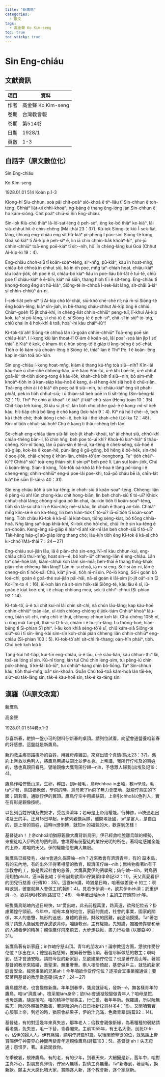 ```yaml
---
title: "新鷹鳥"
categories:
  - 散文
tags:
  - 高金聲 Ko Kim-seng
toc: true
toc_sticky: true
---
```


# Sin Eng-chiáu

## 文獻資訊

| 項目 | 資料 |
|---|---|
| 作者 | 高金聲 Ko Kim-seng |
| 卷期 | 台灣教會報 |
| 卷期 | 第514卷 |
| 日期 | 1928/1 |
| 頁數 | 1-3 |

## 白話字（原文數位化）

Sin Eng-chiáu

Ko Kim-seng

1928.01.01 514 Koàn p.1-3

Kiong-hí Siu-chhun, soà pâi chi̍t-poâⁿ sió-khoá ê tiⁿ-liāu tī Sin-chhun ê toh-téng. Chhiáⁿ lia̍t-uī chhì-khoàⁿ, ǹg-bāng ē thang êng-ióng lán Sin-chhun ê hó kám-sióng. Chit poâⁿ chiū-sī Sin Eng-chiáu.

Sin-iok Kiù-chú thiàⁿ Iâ-lō͘-sat-léng ê peh-sèⁿ, ēng ke-bó thiàⁿ ke-kiáⁿ, lâi siá-chhut hit-ê chin-chêng (Má-thài 23：37). Kū-iok Siōng-tè kiù Í-sek-lia̍t lâng, chiong eng-chiáu ēng si̍t hû-kiáⁿ pí-phēng I pún-sin. Siōng-tè kóng, Goá só͘ kiâⁿ tī Ai-ki̍p ê peh-sìⁿ ê, lín iā chin chhin-ba̍k khoàⁿ-kìⁿ, phì-jū chhin-chhiūⁿ toā-eng poē-kiáⁿ tī si̍t--ni̍h, hō͘ lín chèng-lâng kui Goá (Chhut Ai-ki̍p-kì 19：4).

Eng-chiáu choh-siū tī koân-soaⁿ-téng, siⁿ-nn̄g, pū-kiáⁿ, kàu in hoat-mn̂g, chiáu-bó chhoā in chhut siū, kà in o̍h poe, mn̂g taⁿ-chiah hoat, chiáu-kiáⁿ iáu loán-jio̍k, o̍h poe ê sî, chiáu-bó kiaⁿ-liáu in poe-liáu bô-la̍t ē tuī-tē, chiū poe tī chiáu-kiáⁿ ê ē-bīn; kiáⁿ nā siān, thang hioh tī i ê si̍t-téng. Eng-chiáu tī khong-tiong ēng si̍t hû-kiáⁿ, Siōng-tè ín-chhoā Í-sek-lia̍t lâng, si̍t-chāi ū-iáⁿ sī chhin-chhiūⁿ án-ni.

Í-sek-lia̍t peh-sìⁿ tī Ai-ki̍p chò lô͘-châi, siū-khó͘ chē-chē nî; nā m̄-sī Siōng-tè ēng koân-lêng, kiâⁿ sîn-jiah, in bē-thang cháu-chhut Ai-ki̍p ông ê chhiú. Chiaⁿ-goe̍h 15 ji̍t chá-khí, in chéng-lia̍t chhin-chhiūⁿ peng-tuī, lī-khui Ai-ki̍p kok, taⁿ sī pù-lâng, sī chū-iû ê, sī Siōng-tè ê peh-sìⁿ, chit-sî in siūⁿ tò-tńg, chiū chai in ê hok-khì ê toā, hoaⁿ-hí kàu cháiⁿ-iūⁿ!

Ki-tok-tô͘ ah! Siōng-tè chhoā lán iû-goân chhin-chhiūⁿ Toā-eng poē sin chiáu-kiáⁿ. I í-keng kiù lán thoat-lī O͘-àm ê koân-sè, lâi poaⁿ-soá lán ji̍p I só͘ thiàⁿ ê Kiáⁿ ê kok, ē kham-tit ū hūn sèng-tô͘ ê gia̍p tī kng-bêng ê só͘-chāi. Tio̍h o-ló kám-siā choân-lêng ê Siōng-tè, thiàⁿ lán ê Thiⁿ Pē. I ê koân-lêng kap in-tián toā bû-hān.

Sin eng-chiáu í-keng hoat-mn̂g, kiám ē thang kú-tn̂g toà siū--ni̍h? Kīn-lâi kàu-hoē ū chē-chē chheng-liân, ū-ê tiàm Pún-tó, ū-ê khì Loē-tē, ū-ê chhut goā-iûⁿ tit-tio̍h siong-tong ê kàu-io̍k, khah-chē bih tī siū--ni̍h; bô sím-mi̍h khoàⁿ-tio̍h in ū kan-sia̍p kàu-hoē ê kang, á-sī heng-khí siā hoē ê chû-siān. Toā-eng chin ài i ê kiáⁿ o̍h poe; oá tī siū--ni̍h, tuì chiáu-kiáⁿ ēng si̍t phah-phia̍t, pek in tio̍h chhut-siū; i ū thián-si̍t beh poē in tī si̍t-téng (Sin-bēng-kì 32：11). Thiⁿ Pē chin ài khoàⁿ I ê kiáⁿ-jî kiâⁿ chû-siān (Hēng-toān 10：35). Chit-tia̍p teh kóng, Sî iáu sī ji̍t-sî, lán tio̍h chò chhe goá-ê ê kang: mî-sî beh kàu, hit-tia̍p chiū bô lâng ē chò kang (Iok-hān 9：4). Kìⁿ nā hō͘ I chē--ê, beh kā i the̍h chē; thok tiōng i chē--ê, beh kā i thó khah-chē (Lō͘-ka 12：48)． Kin-nî tio̍h chhut-siū ho͘h! Chú ê kang tī thâu-chêng teh tán.

Sè-chiah eng-chiáu tiàm siū-lāi koè-ji̍t khah-khoài, taⁿ ài chhut siū, chhú-khì chiân-thêng bān-lí, lō͘ chin hn̄g, beh poe tó-uī khì? Khoà-lū kiaⁿ-hiâⁿ tī thâu-chêng. Kin-nî tiong, lán ū pún-sin ê tē-uī, ka-têng ê chek-sêng, siā-hoē ê sū-gia̍p, kok-ka ê koan-hē, pún-lâng ê gû-gōng, bô hêng ê bê-he̍k, sin-thé ê soe-jio̍k, châi-chèng ê khùn-lân, chiân-tô͘ àm-bongbong. Taⁿ tio̍h cháiⁿ-iūⁿ? Chhiáⁿ siūⁿ toā-eng thián-si̍t tī sin-piⁿ beh poē lí. Lán sui loán-jio̍k, Chú ū koân-lêng. Sian-ti kóng, To̍k-to̍k oá-khò Iâ hô-hoa ê lâng pó͘-ióng i ê cheng-eng; chhin-chhiūⁿ eng-á poe-lâi poe-khì, toā-pō͘ cháu bē ià, chīn-la̍t kiâⁿ bē siān (Í-sài-a 40：31).

Sin eng chiáu tio̍h ū sin ka-têng; in choh-siū tī koân-soaⁿ-téng. Chheng-liân ê pêng-iú ah! lūn chong-kàu chit hong-biān, lín beh choh-siū tī tó-uī? Khiok chhut-chāi lâng; chóng-sī goá pò lín chai, iàu-kín tio̍h tī koân-soaⁿ-téng, tio̍h sìn Iâ-so͘ chò lín ê Kiù-chú; mê-sî kàu, lín chiah ē thang an-bîn. Chhiáⁿ mn̄g kim-sè ê sin ka-têng, lín beh kiàn-tiok tī tó-uī? iā-sī tio̍h tī koân-soaⁿ téng. Tio̍h chiàu Ki-tok ê kà-sī lâi kiat-bun, tiōng sèng-kiat, bô tiōng chhia-hoâ. Nn̄g lâng saⁿ-kap khiā-khí, Ki-tok chò hō͘-chú, chiū lín ê sin ka-têng ē an-choân. Keng-êng sū-gia̍p ê hiaⁿ-tī ah! kin-nî lán beh choh-siū tī tó-uī? Ta̍k-hāng ha̍p-gî sū-gia̍p lóng thang chò; iàu-kín tio̍h ēng Ki-tok ê kà-sī chò ki-chhó͘ (Má-thài 7：24－27)

Eng-chiáu sui-jiân lāu, iā ē piàn-chò sin-eng. Nî-nî kàu chhun-kuì, eng-chiáu chiū thuì-mn̂g, hoat sin--ê, bô koh-iūⁿ chheng-liân ê eng-chiáu. Lán taⁿ chē-hoè lah, kiám-chhái koh lám sin-miā; beh-thài ē thang thǹg-khak piàn-chò chheng-liân lâng? Lán m̄-sī choâ, iā m̄-sī eng. Sui-sī án-ni, lán ê cheng-sîn tī ho̍k-sāi Chú, kiâⁿ jîn-ài, tio̍h nî-nî sin. Pó-lô kóng, Só͘-í goán bô loé-chì; goán ê goā-thé sui-jiân pāi-hāi, nā-sī goán ê lāi-sim ji̍t-ji̍t oāⁿ-sin (2 Ko-lîm-to 4：16). iū-koh lán nā si̍t-sim ho̍k-sāi Siōng-tè, kàu lāu ê sî, iû-goân ē kiat koé-chí, i ê chiap chhiong moá, sek-tī chhiⁿ-chhuì (Si-phian 92：14).

Ki-tok-tô͘, ū-ê tuì chit kuí-nî lâi chin sit-chì, ná chún lāu-lâng; kap kàu-hoē chhin-chhiūⁿ toān-iân, uī-tio̍h chióng-chióng ê jio̍k-tiám Chhiáⁿ khoàⁿ lāu-eng, bián sit-chì, mn̂g chi̍t-ē thuì, chheng-chhun koh lâi. Chú-chêng 1055 nî, ū ông miâ Tāi-pi̍t, thâi-sí O͘-lī-a, chiàm i ê hū-jîn-lâng. I ū thòng-hoé, hián-bêng tī Si-phian 51 phiⁿ. Í-āu koh khiā sèng-tô͘ ê uī, chiū kám-siā Siōng-tè siúⁿ-sù i tī sîn-lêng-kài sim-sîn koh-chài piàn chheng liân chhin-chhiūⁿ eng-chiáu (Si-phian 103：5). Ki-tok-tô͘ ah! sit-chì m̄-thang; oàn-hīn pháiⁿ, tio̍h. Chú beh koh kiù lí.

Tang-kuì hit-tia̍p, kui-tīn eng-chiáu, ū-ê lāu, ū-ê siàu-liân, kàu chhun-thiⁿ lâi, toā-sè lóng sī sin. Kū-nî tiong, lán tuì Chú chin léng-sim, tuì pêng-iú chin po̍k-chêng, tī ke-lāi bô-iūⁿ, tuì chhiàⁿ-kang chin bô-liōng. Taⁿ Sin-chhun kàu, tio̍h thuì-mn̂g, oāⁿ sin-khoán. Goān Chú toā-toā kám-hoà lán tāi-ke, siúⁿ-sù ta̍k-lâng sin, ta̍k-ê kàu-hoē sin, ta̍k-ê ka-têng sin.

## 漢羅（Ùi原文改寫）

新鷹鳥

高金聲

1928.01.01 514卷p.1-3

恭喜新春，紲排一盤小可的甜料佇新春的桌頂。請列位試看，向望會通營養咱新春的好感想。這盤就是新鷹鳥。

新約救主疼耶路撒冷的百姓，用雞母疼雞囝，來寫出彼个真情(馬太23：37)。舊約上帝救以色列人，將鷹鳥用翅扶囝比並伊本身。上帝講，我所行佇埃及的百姓的，恁也真親目看見，譬喻親像大鷹背囝佇翅--ni̍h，予恁眾人歸我(出埃及記19：4)。

鷹鳥作岫佇懸山頂，生卵，孵囝，到in發毛，鳥母chhoā in出岫，教in學飛，毛taⁿ才發，鳥囝猶軟弱，學飛的時，鳥母驚了in飛了無力會墜地，就飛佇鳥囝的下面；囝若僐，通歇佇伊的翼頂。鷹鳥佇空中用翅扶囝，上帝引chhoā以色列人，實在有影是親像按呢。

以色列百姓佇埃及做奴才，受苦濟濟年；若毋是上帝用權能，行神跡，in袂通走出埃及王的手。正月15日早起，in整列親像兵隊，離開埃及國，taⁿ是富人，是自由的，是上帝的百姓，這時in想倒轉，就知in 的福氣的大，歡喜到怎樣！

基督徒ah！上帝chhoā咱猶原親像大鷹背新鳥囝。伊已經救咱脫離烏暗的權勢，來搬徙咱入伊所疼的囝的國，會堪得有份聖徒的業佇光明的所在。著呵咾感謝全能的上帝，疼咱的天父。伊的權能佮恩典大無限。

新鷹鳥已經發毛，kiám會通久長蹛岫--ni̍h？近來教會有濟濟青年，有的 踮本島，有的去內地，有的出外洋得著相當的教育，較濟匿佇岫--ni̍h；無啥物看著in有干涉教會的工，抑是興起社會的慈善。大鷹真愛伊的囝學飛；倚佇岫--ni̍h，對鳥囝用翅拍phia̍t，逼in著出岫；伊有展翅欲背in佇翼頂(申命記32：11)。天父真愛看伊的囝兒行慈善 (行傳10：35)。這霎teh講，時猶是日時，咱著做差我-ê 的工：暝時欲到，彼霎就無人會做工(約翰9：4)。見若予伊濟--ê，欲共伊the̍h濟；託重伊濟--ê，欲共伊討較濟(路加12：48)．今年著出岫ho͘h！主的工佇頭前teh等。

細隻鷹鳥踮岫內過日較快，taⁿ愛出岫，此去前程萬里，路真遠，欲飛佗位去？掛慮驚惶佇頭前。今年中，咱有本身的地位，家庭的責成，社會的事業，國家的關係，本人的愚戇，無形的迷惑，身體的衰弱，財政的困難，前途暗摸摸。Taⁿ著怎樣？請想大鷹展翅佇身邊欲背你。咱隨軟弱，主有權能。先知講，獨獨倚靠耶和華的人補養伊的精英；親像鷹仔飛來飛去，大步走袂厭，盡力行袂僐 (以賽亞40：31)。

新鷹鳥著有新家庭；in作岫佇懸山頂。青年的朋友ah！論宗教這方面，恁欲作受佇佗位？卻出在人；總是我報恁知，要緊著佇懸山頂，著信耶穌做恁的救主；暝時到，恁才會通安眠。請問今世的新家庭，恁欲建築佇佗位？也是著佇高山等。著照基督的教示來結婚，重聖潔，無重奢華。兩人相佮徛起，基督做戶主，就恁的新家庭會安全。經營事業的兄弟ah！今年咱欲作受佇佗位？逐項合宜事業攏通做；要緊著用基督的教示做基礎(馬太7：24－27)

鷹鳥雖然老，也會變做新鷹。年年到春季，鷹鳥就替毛，發新--ê，無各樣青年的鷹鳥。咱taⁿ濟歲lah，檢采閣lám身命；欲thài會通褪殼變做青年人？咱毋是蛇，也毋是鷹。隨是按呢，咱的精神佇服事主，行仁愛，著年年新。保羅講，所以阮無餒志；阮的外體雖然敗害，若是阮的內心日日換新(2哥林多4：16)。又閣咱若實心服事上帝，到老的時，猶原會結果子，伊的汁充滿，色緻青翠(詩篇92：14)。

基督徒，有的對這幾年來真失志，那準老人；佮教會親像斷緣，為著種種的弱點請看老鷹，免失志，毛一下替，青春閣來。主前1055年，有王名大衛，刣死O͘-lī-a，佔伊的婦人人。伊有痛悔，顯明佇詩篇51篇。以後閣徛聖徒的位，就感謝上帝賞賜伊佇神靈界心神閣再變青年連親像鷹鳥(詩篇103：5)。基督徒 ah！失志毋通；怨恨歹，著。主欲閣救你。

冬季彼霎，規陣鷹鳥，有的老，有的少年，到春天來，大細攏是新。舊年中，咱對主真冷心，對朋友真薄情，佇家內無樣，對倩工真無量。Taⁿ新春到，著替毛，換新款。願主大大感化咱大家，賞賜逐人新，逐个教會新，逐个家庭新。
